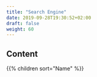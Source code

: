 ```yaml
---
title: "Search Engine"
date: 2019-09-28T19:30:52+02:00
draft: false
weight: 60
---
```


## Content

{{% children sort="Name" %}}
